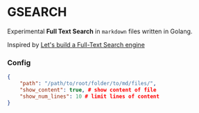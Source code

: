 # GSEARCH

Experimental **Full Text Search** in `markdown` files written in Golang.

Inspired by [Let's build a Full-Text Search engine](https://artem.krylysov.com/blog/2020/07/28/lets-build-a-full-text-search-engine/)

### Config

```json
{
    "path": "/path/to/root/folder/to/md/files/",
    "show_content": true, # show content of file
    "show_num_lines": 10 # limit lines of content
}
```